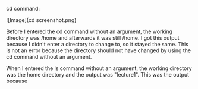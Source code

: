 cd command:

![Image](cd screenshot.png)

Before I entered the cd command without an argument, the working directory was /home and afterwards it was still /home.
I got this output because I didn't enter a directory to change to, so it stayed the same. 
This is not an error because the directory should not have changed by using the cd command without an argument.


When I entered the ls command without an argument, the working directory was the home directory and the output was "lecture1". This was the output because 
